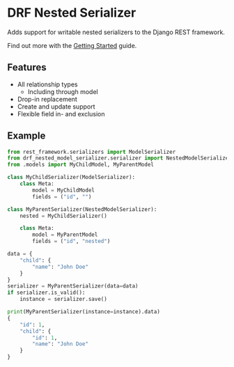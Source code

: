 # DRF Nested Serializer

Adds support for writable nested serializers to the Django REST framework.

Find out more with the [Getting Started](https://gniludio.github.io/drf-nested-model-serializer/getting_started) guide.

## Features

- All relationship types
    - Including through model
- Drop-in replacement
- Create and update support
- Flexible field in- and exclusion

## Example

```python hl_lines="10"
from rest_framework.serializers import ModelSerializer
from drf_nested_model_serializer.serializer import NestedModelSerializer
from .models import MyChildModel, MyParentModel

class MyChildSerializer(ModelSerializer):
    class Meta:
        model = MyChildModel
        fields = ("id", "")

class MyParentSerializer(NestedModelSerializer):
    nested = MyChildSerializer()

    class Meta:
        model = MyParentModel
        fields = ("id", "nested")

```

```python
data = {
    "child": {
        "name": "John Doe"
    }
}
serializer = MyParentSerializer(data=data)
if serializer.is_valid():
    instance = serializer.save()
```

```python
print(MyParentSerializer(instance=instance).data)
{
    "id": 1,
    "child": {
        "id": 1,
        "name": "John Doe"
    }
}
```
